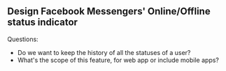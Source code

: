 ## Design Facebook Messengers' Online/Offline status indicator

Questions: 

- Do we want to keep the history of all the statuses of a user?
- What's the scope of this feature, for web app or include mobile apps?